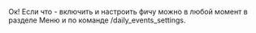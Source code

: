 Ок! Если что - включить и настроить фичу можно в любой момент в разделе Меню и по команде /daily_events_settings.
